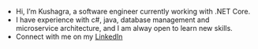 - Hi, I’m Kushagra, a software engineer currently working with .NET Core.
- I have experience with c#, java, database management and microservice architecture, and I am alway open to learn new skills.
- Connect with me on my [LinkedIn](https://www.linkedin.com/in/kushagra--bhatnagar/)

